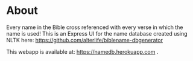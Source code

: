 # About 

Every name in the Bible cross referenced with every verse in which the name is used! This is an Express UI for the name database created using NLTK here: https://github.com/alterlife/biblename-dbgenerator


This webapp is available at: https://namedb.herokuapp.com .
